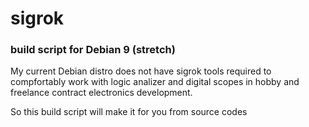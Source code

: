 # sigrok 
### build script for Debian 9 (stretch)

My current Debian distro does not have sigrok tools
required to compfortably work with logic analizer and digital scopes
in hobby and freelance contract electronics development.

So this build script will make it for you from source codes


